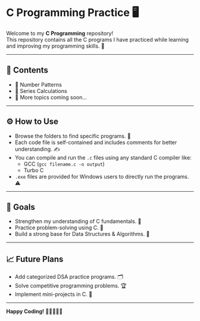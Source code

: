 # C Programming Practice 🖥️

Welcome to my **C Programming** repository!  
This repository contains all the C programs I have practiced while learning and improving my programming skills. 🚀

---

## 📂 Contents
- 📌 Number Patterns
- 📌 Series Calculations
- 📌 More topics coming soon...

---

## ⚙️ How to Use
- Browse the folders to find specific programs. 📁
- Each code file is self-contained and includes comments for better understanding. ✍️
- You can compile and run the `.c` files using any standard C compiler like:
  - GCC (`gcc filename.c -o output`)
  - Turbo C
- `.exe` files are provided for Windows users to directly run the programs. ⚠️

---

## 🎯 Goals
- Strengthen my understanding of C fundamentals. 🧠
- Practice problem-solving using C. 📝
- Build a strong base for Data Structures & Algorithms. 🌱

---

## 📈 Future Plans
- Add categorized DSA practice programs. 🗂️
- Solve competitive programming problems. 🏆
- Implement mini-projects in C. 🔨

---

**Happy Coding!** 🎉👨‍💻👩‍💻
